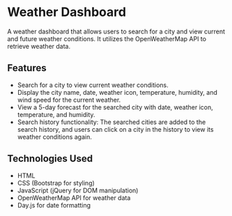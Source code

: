 # Weather Dashboard

A weather dashboard that allows users to search for a city and view current and future weather conditions. It utilizes the OpenWeatherMap API to retrieve weather data.

## Features

- Search for a city to view current weather conditions.
- Display the city name, date, weather icon, temperature, humidity, and wind speed for the current weather.
- View a 5-day forecast for the searched city with date, weather icon, temperature, and humidity.
- Search history functionality: The searched cities are added to the search history, and users can click on a city in the history to view its weather conditions again.

## Technologies Used

- HTML
- CSS (Bootstrap for styling)
- JavaScript (jQuery for DOM manipulation)
- OpenWeatherMap API for weather data
- Day.js for date formatting